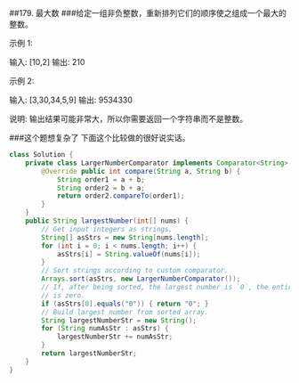 ##179. 最大数
###给定一组非负整数，重新排列它们的顺序使之组成一个最大的整数。

示例 1:

输入: [10,2]
输出: 210

示例 2:

输入: [3,30,34,5,9]
输出: 9534330

说明: 输出结果可能非常大，所以你需要返回一个字符串而不是整数。

###这个题想复杂了  下面这个比较做的很好说实话。
```java
class Solution {
    private class LargerNumberComparator implements Comparator<String> {
        @Override public int compare(String a, String b) {
            String order1 = a + b;
            String order2 = b + a;
            return order2.compareTo(order1);
        }
    }
    public String largestNumber(int[] nums) {
        // Get input integers as strings.
        String[] asStrs = new String[nums.length];
        for (int i = 0; i < nums.length; i++) {
            asStrs[i] = String.valueOf(nums[i]);
        }
        // Sort strings according to custom comparator.
        Arrays.sort(asStrs, new LargerNumberComparator());
        // If, after being sorted, the largest number is `0`, the entire number
        // is zero.
        if (asStrs[0].equals("0")) { return "0"; }
        // Build largest number from sorted array.
        String largestNumberStr = new String();
        for (String numAsStr : asStrs) { 
            largestNumberStr += numAsStr;
        }
        return largestNumberStr;
    }
}
```
